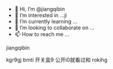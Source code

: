 - 👋 Hi, I’m @jiangqibin
- 👀 I’m interested in ...ji
- 🌱 I’m currently learning ...
- 💞️ I’m looking to collaborate on ...
- 📫 How to reach me ...

<!---
jiangqibin/jiangqibin is a ✨ special ✨ repository because its `README.md` (this file) appears on your GitHub profile.
You can click the Preview link to take a look at your changes.
--->
jiangqibin

kgr9gj  bmti
开关盒9
公开i0就看过和
rokihg
